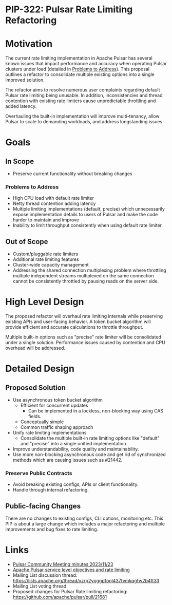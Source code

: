 # PIP-322: Pulsar Rate Limiting Refactoring

# Motivation

The current rate limiting implementation in Apache Pulsar has several known issues that impact performance and accuracy when operating Pulsar clusters under load (detailed in [Problems to Address](#problems-to-address)). This proposal outlines a refactor to consolidate multiple existing options into a single improved solution.

The refactor aims to resolve numerous user complaints regarding default Pulsar rate limiting being unusable. In addition, inconsistencies and thread contention with existing rate limiters cause unpredictable throttling and added latency.  

Overhauling the built-in implementation will improve multi-tenancy, allow Pulsar to scale to demanding workloads, and address longstanding issues.

# Goals

## In Scope

- Preserve current functionality without breaking changes

### Problems to Address  

- High CPU load with default rate limiter 
- Netty thread contention adding latency  
- Multiple limiting implementations (default, precise) which unnecessarily expose implementation details to users of Pulsar and make the code harder to maintain and improve
- Inability to limit throughput consistently when using default rate limiter

## Out of Scope

- Custom/pluggable rate limiters
- Additional rate limiting features
- Cluster-wide capacity management
- Addressing the shared connection multiplexing problem where throttling multiple independent streams multiplexed on the same connection cannot be consistently throttled by pausing reads on the server side.

# High Level Design

The proposed refactor will overhaul rate limiting internals while preserving existing APIs and user-facing behavior. A token bucket algorithm will provide efficient and accurate calculations to throttle throughput. 

Multiple built-in options such as "precise" rate limiter will be consolidated under a single solution. 
Performance issues caused by contention and CPU overhead will be addressed.

# Detailed Design

## Proposed Solution

- Use asynchronous token bucket algorithm
  - Efficient for concurrent updates
    - Can be implemented in a lockless, non-blocking way using CAS fields. 
  - Conceptually simple
  - Common traffic shaping approach   
- Unify rate limiting implementations
  - Consolidate the multiple built-in rate limiting options like "default" and "precise" into a single unified implementation.  
- Improve understandability, code quality and maintainability. 
- Use more non-blocking asynchronous code and get rid of synchronized methods which are causing issues such as #21442.

### Preserve Public Contracts

- Avoid breaking existing configs, APIs or client functionality.
- Handle through internal refactoring.  

## Public-facing Changes

There are no changes to existing configs, CLI options, monitoring etc. 
This PIP is about a large change which includes a major refactoring and multiple improvements and bug fixes to rate limiting.

# Links

<!--
Updated afterwards
-->
* [Pulsar Community Meeting minutes 2023/11/23](https://lists.apache.org/thread/y1sqpyv37fo0k4bm1ox28wggvkb7pbtw)
* [Apache Pulsar service level objectives and rate limiting](https://codingthestreams.com/pulsar/2023/11/22/pulsar-slos-and-rate-limiting.html)
* Mailing List discussion thread: https://lists.apache.org/thread/xzrp2ypggp1oql437tvmkqgfw2b4ft33
* Mailing List voting thread:
* Proposed changes for Pulsar Rate limiting refactoring: https://github.com/apache/pulsar/pull/21681